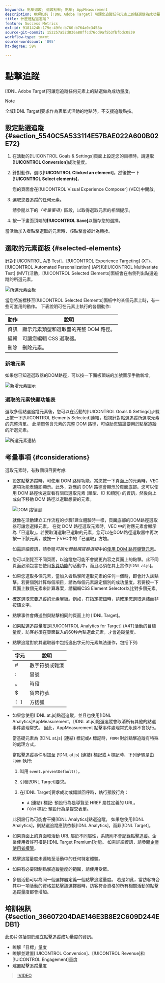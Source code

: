 ```yaml
---
keywords: 點擊追蹤; 追蹤點擊; 點擊; AppMeasurement
description: 瞭解如何 [!DNL Adobe Target] 可讓您追蹤任何元素上的點選做為成功量度。
title: 什麼是點選追蹤？
feature: Success Metrics
exl-id: 9181424b-179e-49fc-b760-b764a0c3458a
source-git-commit: 152257a52d836a88ffcd76cd9af5b3fbfbdc0839
workflow-type: tm+mt
source-wordcount: '895'
ht-degree: 59%

---
```


# 點擊追蹤

[!DNL Adobe Target]可讓您追蹤任何元素上的點選做為成功量度。

>[!NOTE]
>
>全域[!DNL Target]要求作為表單式活動的地點時，不支援追蹤點按。

## 設定點選追蹤 {#section_5540C5A533114E57BAE022A600B02E72}

1. 在活動的[!UICONTROL Goals & Settings]頁面上設定您的目標時，請選取&#x200B;**[!UICONTROL Conversion]**&#x200B;成功量度。
1. 針對動作，選取&#x200B;**[!UICONTROL Clicked an element]**，然後按一下&#x200B;**[!UICONTROL Select elements]**。

   您的頁面會在[!UICONTROL Visual Experience Composer] (VEC)中開啟。

1. 選取您要追蹤的任何元素。

   請參閱以下的&#x200B;*「考量事項」*&#x200B;區段，以取得選取元素的相關提示。

1. 按一下畫面頂端的&#x200B;**[!UICONTROL Save]**&#x200B;以儲存您的選擇。

當活動加入者點擊選取的元素時，該點擊會被計為轉換。

## 選取的元素面板 {#selected-elements}

針對[!UICONTROL A/B Test]、[!UICONTROL Experience Targeting] (XT)、[!UICONTROL Automated Personalization] (AP)和[!UICONTROL Multivariate Test] (MVT)活動，[!UICONTROL Selected Elements]面板會在右側列出點選追蹤的所選元素。

![所選元素面板](/help/main/c-activities/r-success-metrics/assets/selected-elements.png)

當您將游標移至[!UICONTROL Selected Elements]面板中的某個元素上時，有一些可套用的動作。 下表說明可在元素上執行的各個動作:

| 動作 | 說明 |
| --- | --- |
| 資訊 | 顯示元素類型和選取器的完整 DOM 路徑。 |
| 編輯   | 可讓您編輯 CSS 選取器。 |
| 刪除 | 刪除元素。 |

### 新增元素

如果您已知道選取器的DOM路徑，可以按一下面板頂端的加號圖示手動新增。

![新增元素圖示](/help/main/c-activities/r-success-metrics/assets/add-element.png)

### 選取的元素快顯功能表

選取多個點選追蹤元素後，您可以在活動的[!UICONTROL Goals & Settings]步驟上按一下[!UICONTROL Elements Selected]連結，檢視針對點選追蹤所選取元素的完整清單。 此清單包含元素的完整 DOM 路徑，可協助您驗證要用於點擊追蹤的所選元素。

![所選元素連結](/help/main/c-activities/r-success-metrics/assets/elements-selected-link.png)

## 考量事項 {#considerations}

選取元素時，有數個項目要考慮:

* 設定點擊追蹤時，可使用 DOM 路徑功能。當您按一下頁面上的元素時，VEC 選項功能表隨即顯示。此外，對應的 DOM 路徑會顯示於頁面底部。您可以使用 DOM 路徑快速查看有關已選取元素 (類型、ID 和類別) 的資訊，然後向上或向下移動 DOM 路徑以選取想要的元素。

  ![DOM 路徑圖](/help/main/c-activities/r-success-metrics/assets/click-tracking-dom.png)

  就像在活動建立工作流程的步驟1建立體驗時一樣，頁面底部的DOM路徑選取器可讓您選擇元素。 在從 DOM 路徑選取元素時，VEC 中的對應元素會顯示為「已選取」。若要取消選取已選取的元素，您可以在DOM路徑選取器中再次按一下該元素，或按一下VEC中的「已選取」方塊。

  如需詳細資訊，請參閱&#x200B;*可視化體驗撰寫器選項*&#x200B;中的[使用 DOM 路徑導覽元素](/help/main/c-experiences/c-visual-experience-composer/viztarget-options.md#dom-path)。

* 您可以瀏覽至不同頁面，以追蹤您可能不會變更內容之頁面上的點擊。此不同頁面必須包含在使用[多頁功能](/help/main/c-experiences/c-visual-experience-composer/multipage-activity.md#concept_277E096063E14813AC5D8EDFA1D2ED48)的活動中，而且必須在其上實作[!DNL at.js]。
* 如果您選取多個元素，當加入者點擊所選取元素的任何一個時，即會計入該點擊。若要個別計算每個項目，請為每個元素設定個別的成功量度。若要按一下頁面上數個元素來計算專案，請編輯CSS Element Selector以比對多個元素。
* 確定選取您要追蹤的元素層級。例如，在指定按鈕時，請確定您選取連結而非按鈕文字。
* 點擊事件會傳送到與點擊相同的頁面上的 [!DNL Target]。
* 如果點選追蹤量度是[!UICONTROL Analytics for Target] (A4T)活動的目標量度，訪客必須在頁面載入的60秒內點選此元素，才會追蹤量度。
* 點擊追蹤對於其選取器中包括逸出字元的元素無法運作，包括下列:

  | 字元 | 說明 |
  |---|---|
  | # | 數字符號或雜湊 |
  | : | 冒號 |
  | 。 | 時段 |
  | $ | 貨幣符號 |
  | `[ ]` | 方括弧 |

* 如果您使用[!DNL at.js]點選追蹤，並且也使用[!DNL Analytics]AppMeasurement，[!DNL at.js]點選追蹤會取消所有其他的點選事件處理常式。 因此，AppMeasurement 點擊事件處理常式永遠不會執行。

  當基礎元素為 [!DNL at.js] (連結) 標記或`A` 標記時，`FORM` 對於點擊追蹤有特殊的處理方式。

  當點擊追蹤事件附加至 [!DNL at.js] (連結) 標記或 `A` 標記時，下列步驟是由 `FORM` 執行:

   1. 叫用 `event.preventDefault()`。

   1. 引發[!DNL Target]要求。

   1. 在[!DNL Target]要求成功或錯誤回呼時，執行預設行為：

      * `A` (連結) 標記: 預設行為是導覽至 HREF 屬性定義的 URL。
      * `FORM` 標記: 預設行為是提交表單。

  此預設行為可能會干擾[!DNL Analytics]點選追蹤。 如果您使用[!DNL Analytics]，則點選追蹤應該依賴[!DNL Analytics]，而非[!DNL Target]。

* 如果頁面上的頁面和活動 URL 屬於不同屬性，系統則不會記錄點擊追蹤。企業使用者許可權是[!DNL Target Premium]功能。 如需詳細資訊，請參閱[企業使用者權限](/help/main/administrating-target/c-user-management/property-channel/property-channel.md)。

* 點擊追蹤量度未連結至活動中的任何特定體驗。

* 如果有必要限制點擊追蹤量度的範圍，請使用受眾。

* 多個活動可以為同一個選擇器定義一個點擊追蹤量度。 若是如此，當訪客符合其中一項活動的資格並點擊該選擇器時，訪客符合資格的所有相關活動的點擊追蹤量度都會增加。

## 培訓視訊 {#section_36607204DAE146E3B8E2C609D244EDB1}

此影片包括關於建立點擊追蹤成功量度的資訊。

* 瞭解「目標」量度
* 瞭解並建置[!UICONTROL Conversion]、[!UICONTROL Revenue]和[!UICONTROL Engagement]量度
* 建置點擊追蹤量度

>[!VIDEO](https://video.tv.adobe.com/v/17380)
